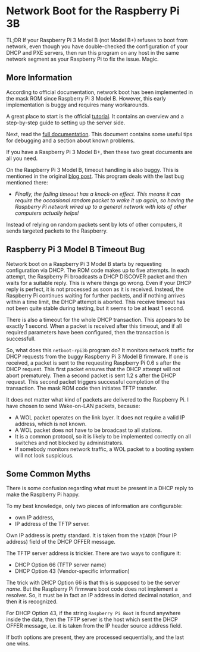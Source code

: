 Network Boot for the Raspberry Pi 3B
====================================

TL;DR If your Raspberry Pi 3 Model B (not Model B+) refuses to boot from
network, even though you have double-checked the configuration of your DHCP
and PXE servers, then run this program on any host in the same network segment
as your Raspberry Pi to fix the issue. Magic.

More Information
----------------

According to official documentation, network boot has been implemented in the
mask ROM since Raspberry Pi 3 Model B. However, this early implementation is
buggy and requires many workarounds.

A great place to start is the official [tutorial](https://www.raspberrypi.org/documentation/hardware/raspberrypi/bootmodes/net_tutorial.md).
It contains an overview and a step-by-step guide to setting up the server
side.

Next, read the [full documentation](https://www.raspberrypi.org/documentation/hardware/raspberrypi/bootmodes/net.md).
This document contains some useful tips for debugging and a section about
known problems.

If you have a Raspberry Pi 3 Model B+, then these two great documents are all
you need.

On the Raspberry Pi 3 Model B, timeout handling is also buggy. This is
mentioned in the original [blog post](https://www.raspberrypi.org/blog/pi-3-booting-part-ii-ethernet-all-the-awesome/).
This program deals with the last bug mentioned there:

- _Finally, the failing timeout has a knock-on effect. This means it can
  require the occasional random packet to wake it up again, so having the
  Raspberry Pi network wired up to a general network with lots of other
  computers actually helps!_

Instead of relying on random packets sent by lots of other computers, it sends
targeted packets to the Raspberry.

Raspberry Pi 3 Model B Timeout Bug
----------------------------------

Network boot on a Raspberry Pi 3 Model B starts by requesting configuration
via DHCP. The ROM code makes up to five attempts. In each attempt, the
Raspberry Pi broadcasts a DHCP DISCOVER packet and then waits for a suitable
reply. This is where things go wrong. Even if your DHCP reply is perfect, it
is not processed as soon as it is received. Instead, the Raspberry Pi
continues waiting for further packets, and if nothing arrives within a time
limit, the DHCP attempt is aborted. This receive timeout has not been quite
stable during testing, but it seems to be at least 1 second.

There is also a timeout for the whole DHCP transaction. This appears to be
exactly 1 second. When a packet is received after this timeout, and if all
required parameters have been configured, then the transaction is successfull.

So, what does this `netboot-rpi3b` program do? It monitors network traffic for
DHCP requests from the buggy Raspberry Pi 3 Model B firmware. If one is
received, a packet is sent to the requesting Raspberry Pi 0.6 s after the
DHCP request. This first packet ensures that the DHCP attempt will not abort
prematurely. Then a second packet is sent 1.2 s after the DHCP request. This
second packet triggers successful completion of the transaction. The mask ROM
code then initiates TFTP transfer.

It does not matter what kind of packets are delivered to the Raspberry Pi. I
have chosen to send Wake-on-LAN packets, because:

- A WOL packet operates on the link layer. It does not require a valid IP
  address, which is not known.
- A WOL packet does not have to be broadcast to all stations.
- It is a common protocol, so it is likely to be implemented correctly on all
  switches and not blocked by administrators.
- If somebody monitors network traffic, a WOL packet to a booting system will
  not look suspicious.

Some Common Myths
-----------------

There is some confusion regarding what must be present in a DHCP reply to make
the Raspberry Pi happy.

To my best knowledge, only two pieces of information are configurable:

- own IP address,
- IP address of the TFTP server.

Own IP address is pretty standard. It is taken from the `YIADDR` (Your IP
address) field of the DHCP OFFER message.

The TFTP server address is trickier. There are two ways to configure it:

- DHCP Option 66 (TFTP server name)
- DHCP Option 43 (Vendor-specific information)

The trick with DHCP Option 66 is that this is supposed to be the server
_name_. But the Raspberry Pi firmware boot code does not implement a
resolver. So, it must be in fact an IP address in dotted decimal notation, and
then it is recognized.

For DHCP Option 43, if the string `Raspberry Pi Boot` is found anywhere inside
the data, then the TFTP server is the host which sent the DHCP OFFER message,
i.e. it is taken from the IP header source address field.

If both options are present, they are processed sequentially, and the last one
wins.

